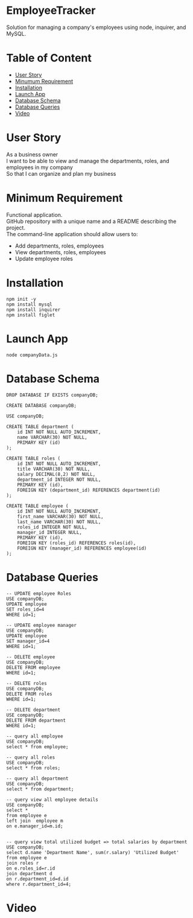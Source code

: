 # EmployeeTracker
Solution for managing a company's employees using node, inquirer, and MySQL.

# Table of Content
- [User Story](#user-story)
- [Minumum Requirement](#minimum-requirement)
- [Installation](#installation)
- [Launch App](#launch-app)
- [Database Schema](#database-schema)
- [Database Queries](#database-queries)
- [Video](#video)

# User Story
As a business owner  
I want to be able to view and manage the departments, roles, and employees in my company  
So that I can organize and plan my business

# Minimum Requirement
Functional application.  
GitHub repository with a unique name and a README describing the project.  
The command-line application should allow users to:  
- Add departments, roles, employees
- View departments, roles, employees
- Update employee roles

# Installation
```
npm init -y
npm install mysql
npm install inquirer
npm install figlet
```

# Launch App
``` node companyData.js ```

# Database Schema
```
DROP DATABASE IF EXISTS companyDB;

CREATE DATABASE companyDB;

USE companyDB;

CREATE TABLE department (
    id INT NOT NULL AUTO_INCREMENT,
    name VARCHAR(30) NOT NULL,
    PRIMARY KEY (id)
);

CREATE TABLE roles (
    id INT NOT NULL AUTO_INCREMENT,
    title VARCHAR(30) NOT NULL,
    salary DECIMAL(8,2) NOT NULL,
    department_id INTEGER NOT NULL,
    PRIMARY KEY (id),
    FOREIGN KEY (department_id) REFERENCES department(id)
);

CREATE TABLE employee (
    id INT NOT NULL AUTO_INCREMENT,
    first_name VARCHAR(30) NOT NULL,
    last_name VARCHAR(30) NOT NULL,
    roles_id INTEGER NOT NULL,
    manager_id INTEGER NULL,
    PRIMARY KEY (id),
    FOREIGN KEY (roles_id) REFERENCES roles(id),
    FOREIGN KEY (manager_id) REFERENCES employee(id)
);
```

# Database Queries
```
-- UPDATE employee Roles
USE companyDB;
UPDATE employee
SET roles_id=4
WHERE id=1;

-- UPDATE employee manager
USE companyDB;
UPDATE employee
SET manager_id=4
WHERE id=1;

-- DELETE employee
USE companyDB;
DELETE FROM employee
WHERE id=1;

-- DELETE roles
USE companyDB;
DELETE FROM roles
WHERE id=1;

-- DELETE department
USE companyDB;
DELETE FROM department
WHERE id=1;

-- query all employee
USE companyDB;
select * from employee;

-- query all roles
USE companyDB;
select * from roles;

-- query all department
USE companyDB;
select * from department;

-- query view all employee details
USE companyDB;
select * 
from employee e
left join  employee m
on e.manager_id=m.id;


-- query view total utilized budget => total salaries by department
USE companyDB;
select d.name 'Department Name', sum(r.salary) 'Utilized Budget'
from employee e
join roles r
on e.roles_id=r.id
join department d
on r.department_id=d.id
where r.department_id=4;
```

# Video